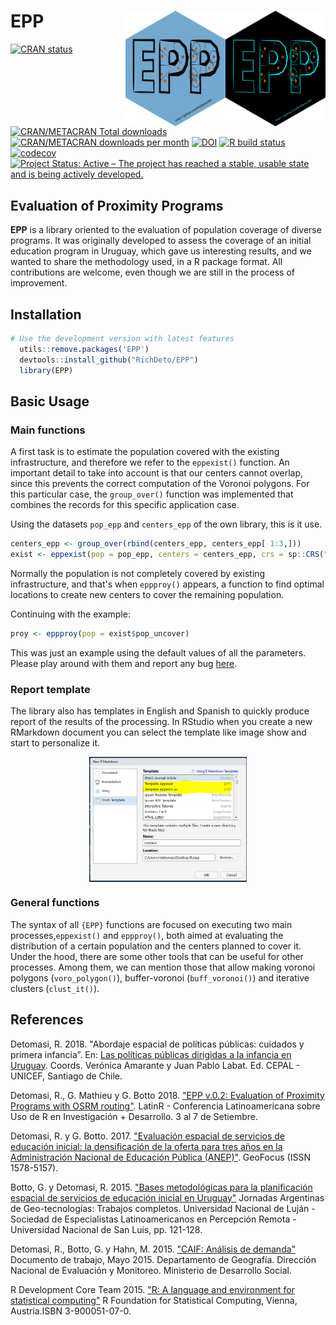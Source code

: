 # EPP <img align="right" src="man/figures/epp_logo_b.png" alt="logo" width="160"> <img align="right" src="man/figures/epp_logo.png" alt="logo" width="160">

<!-- badges: start -->
  [![CRAN status](https://www.r-pkg.org/badges/version/EPP)](https://CRAN.R-project.org/package=EPP)
  [![CRAN/METACRAN Total downloads](http://cranlogs.r-pkg.org/badges/grand-total/EPP?color=blue)](https://CRAN.R-project.org/package=EPP) 
  [![CRAN/METACRAN downloads per month](http://cranlogs.r-pkg.org/badges/EPP?color=blue)](https://CRAN.R-project.org/package=EPP)
  [![DOI](https://zenodo.org/badge/DOI/10.5281/zenodo.5138170.svg)](https://doi.org/10.5281/zenodo.5138170)
  [![R build status](https://github.com/RichDeto/EPP/workflows/R-CMD-check/badge.svg)](https://github.com/RichDeto/EPP/actions)
  [![codecov](https://codecov.io/gh/RichDeto/EPP/branch/master/graph/badge.svg)](https://codecov.io/gh/RichDeto/EPP)
  [![Project Status: Active – The project has reached a stable, usable state and is being actively developed.](https://www.repostatus.org/badges/latest/active.svg)](https://www.repostatus.org/#active)

<!-- badges: end -->

## Evaluation of Proximity Programs

**EPP** is a library oriented to the evaluation of population coverage of diverse programs. 
It was originally developed to assess the coverage of an initial education program in Uruguay, which gave us interesting results, and we wanted to share the methodology used, in a R package format. 
All contributions are welcome, even though we are still in the process of improvement.

## Installation

```R
# Use the development version with latest features
  utils::remove.packages('EPP')
  devtools::install_github("RichDeto/EPP")
  library(EPP)
```

## Basic Usage

### Main functions

A first task is to estimate the population covered with the existing infrastructure, and therefore we refer to the `eppexist()` function. An important detail to take into account is that our centers cannot overlap, since this prevents the correct computation of the Voronoi polygons. For this particular case, the `group_over()` function was implemented that combines the records for this specific application case.

Using the datasets `pop_epp` and `centers_epp` of the own library, this is it use. 

```R
centers_epp <- group_over(rbind(centers_epp, centers_epp[ 1:3,]))
exist <- eppexist(pop = pop_epp, centers = centers_epp, crs = sp::CRS("+init=epsg:32721"))
```

Normally the population is not completely covered by existing infrastructure, and that's when `eppproy()` appears, a function to find optimal locations to create new centers to cover the remaining population.  

Continuing with the example:

```R
proy <- eppproy(pop = exist$pop_uncover)
```

This was just an example using the default values of all the parameters. Please play around with them and report any bug [here](https://github.com/RichDeto/EPP/issues/new/choose).

### Report template

The library also has templates in English and Spanish to quickly produce report of the results of the processing.
In RStudio when you create a new RMarkdown document you can select the template like image show and start to personalize it. 

<img src="man/figures/template_epp.PNG" width="50%" style="display: block; margin: auto;" />

### General functions

The syntax of all `{EPP}` functions are focused on executing two main processes,`eppexist()` and `eppproy()`, both aimed at evaluating the distribution of a certain population and the centers planned to cover it. Under the hood, there are some other tools that can be useful for other processes. Among them, we can mention those that allow making voronoi polygons (`voro_polygon()`), buffer-voronoi (`buff_voronoi()`) and iterative clusters (`clust_it()`).

## References

Detomasi, R. 2018. "Abordaje espacial de políticas públicas: cuidados y primera infancia”. En: [Las políticas públicas dirigidas a la infancia en Uruguay](https://www.google.com/url?sa=t&rct=j&q=&esrc=s&source=web&cd=2&cad=rja&uact=8&ved=2ahUKEwiu_uH64vHjAhXsJ7kGHRHOCo4QFjABegQIABAC&url=https%3A%2F%2Frepositorio.cepal.org%2Fbitstream%2Fhandle%2F11362%2F44155%2F1%2FS1800463_es.pdf&usg=AOvVaw3EPJkSZSWIDsQ-dpwcHuUO). Coords. Verónica Amarante  y Juan Pablo Labat. Ed. CEPAL - UNICEF, Santiago de Chile.

Detomasi, R., G. Mathieu y G. Botto 2018. ["EPP v.0.2: Evaluation of Proximity Programs with OSRM routing"](https://47jaiio.sadio.org.ar/sites/default/files/LatinR_10.pdf). LatinR - Conferencia Latinoamericana sobre Uso de R en Investigación + Desarrollo. 3 al 7 de Setiembre. 

Detomasi, R. y G. Botto. 2017. ["Evaluación espacial de servicios de educación inicial: la densificación de la oferta para tres años en la Administración Nacional de Educación Pública (ANEP)"](http://www.geofocus.org/index.php/geofocus/article/view/508). GeoFocus (ISSN 1578-5157).

Botto, G. y Detomasi, R. 2015. ["Bases metodológicas para la planificación espacial de servicios de educación inicial en Uruguay"](https://dinem.mides.gub.uy/innovaportal/file/61794/1/tecnologias-de-la-informacion-para-nuevas-formas-de-gestion-del-territorio.-2015.pdf) Jornadas Argentinas de Geo-tecnologías: Trabajos completos. Universidad Nacional de Luján - Sociedad de Especialistas Latinoamericanos en Percepción Remota - Universidad Nacional de San Luis, pp. 121-128.

Detomasi, R., Botto, G. y Hahn, M. 2015. ["CAIF: Análisis de demanda"](https://dinem.mides.gub.uy/innovaportal/file/61792/1/caif.-analisis-de-demanda.-2015.pdf) Documento de trabajo, Mayo 2015. Departamento de Geografía. Dirección Nacional de Evaluación y Monitoreo. Ministerio de Desarrollo Social.  

R Development Core Team 2015. ["R: A language and environment for statistical computing"](https://www.R-project.org/) R Foundation for Statistical Computing, Vienna, Austria.ISBN 3-900051-07-0.
